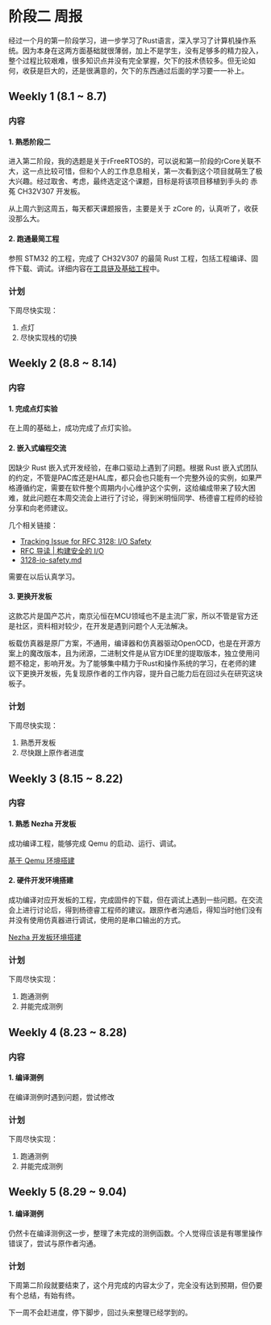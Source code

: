 # 阶段二 周报
经过一个月的第一阶段学习，进一步学习了Rust语言，深入学习了计算机操作系统。因为本身在这两方面基础就很薄弱，加上不是学生，没有足够多的精力投入，整个过程比较艰难，很多知识点并没有完全掌握，欠下的技术债较多。但无论如何，收获是巨大的，还是很满意的，欠下的东西通过后面的学习要一一补上。

## Weekly 1 (8.1 ~ 8.7)
### 内容
#### 1. 熟悉阶段二
进入第二阶段，我的选题是关于rFreeRTOS的，可以说和第一阶段的rCore关联不大，这一点比较可惜，但和个人的工作息息相关，第一次看到这个项目就萌生了极大兴趣。经过取舍、考虑，最终选定这个课题，目标是将该项目移植到手头的 赤菟 CH32V307 开发板。

从上周六到这周五，每天都天课题报告，主要是关于 zCore 的，认真听了，收获没那么大。

#### 2. 跑通最简工程
参照 STM32 的工程，完成了 CH32V307 的最简 Rust 工程，包括工程编译、固件下载、调试。详细内容在[工具链及基础工程](rust-based-os-comp2022-Phase2-toolchain.md)中。

### 计划
下周尽快实现：
1. 点灯
2. 尽快实现栈的切换

## Weekly 2 (8.8 ~ 8.14)
### 内容
#### 1. 完成点灯实验
在上周的基础上，成功完成了点灯实验。

#### 2. 嵌入式编程交流
因缺少 Rust 嵌入式开发经验，在串口驱动上遇到了问题。根据 Rust 嵌入式团队的约定，不管是PAC库还是HAL库，都只会也只能有一个完整外设的实例，如果严格遵循约定，需要在软件整个周期内小心维护这个实例，这给编成带来了较大困难，就此问题在本周交流会上进行了讨论，得到米明恒同学、杨德睿工程师的经验分享和向老师建议。

几个相关链接：
* [Tracking Issue for RFC 3128: I/O Safety](https://github.com/rust-lang/rust/issues/87074)
* [RFC 导读 | 构建安全的 I/O](https://cloud.tencent.com/developer/article/1899748)
* [3128-io-safety.md](https://github.com/rust-lang/rfcs/blob/master/text/3128-io-safety.md)

需要在以后认真学习。

#### 3. 更换开发板
这款芯片是国产芯片，南京沁恒在MCU领域也不是主流厂家，所以不管是官方还是社区，资料相对较少，在开发是遇到问题个人无法解决。

板载仿真器是原厂方案，不通用，编译器和仿真器驱动OpenOCD，也是在开源方案上的魔改版本，且为闭源，二进制文件是从官方IDE里的提取版本，独立使用问题不稳定，影响开发。为了能够集中精力于Rust和操作系统的学习，在老师的建议下更换开发板，先复现原作者的工作内容，提升自己能力后在回过头在研究这块板子。

### 计划
下周尽快实现：
1. 熟悉开发板
2. 尽快跟上原作者进度

## Weekly 3 (8.15 ~ 8.22)
### 内容
#### 1. 熟悉 Nezha 开发板
成功编译工程，能够完成 Qemu 的启动、运行、调试。

[基于 Qemu 环境搭建](rust-based-os-comp2022-Phase2-qemu-env.md)

#### 2. 硬件开发环境搭建
成功编译对应开发板的工程，完成固件的下载，但在调试上遇到一些问题。在交流会上进行讨论后，得到杨德睿工程师的建议。跟原作者沟通后，得知当时他们没有并没有使用仿真器进行调试，使用的是串口输出的方式。

[Nezha 开发板环境搭建](rust-based-os-comp2022-Phase2-nezha-env.md)

### 计划
下周尽快实现：
1. 跑通测例
2. 并能完成测例



## Weekly 4 (8.23 ~ 8.28)
### 内容
#### 1. 编译测例
在编译测例时遇到问题，尝试修改

### 计划
下周尽快实现：
1. 跑通测例
2. 并能完成测例

## Weekly 5 (8.29 ~ 9.04)
#### 1. 编译测例
仍然卡在编译测例这一步，整理了未完成的测例函数。个人觉得应该是有哪里操作错误了，尝试与原作者沟通。

### 计划
下周第二阶段就要结束了，这个月完成的内容太少了，完全没有达到预期，但仍要有个总结，有始有终。

下一周不会赶进度，停下脚步，回过头来整理已经学到的。




